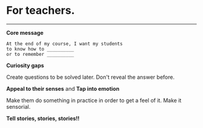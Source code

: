 # For teachers.

---

**Core message**

```
At the end of my course, I want my students
to know how to __________
or to remember __________
```

**Curiosity gaps**

Create questions to be solved later. Don't reveal the answer before.

**Appeal to their senses** and **Tap into emotion**

Make them do something in practice in order to get a feel of it. Make it sensorial.

**Tell stories, stories, stories!!**
